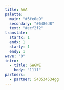 ```yaml
---
title: AAA
palette:
  main: "#3fe0e9"
  secondary: "#6486d8"
  text: "#ecf2f2"
translate:
  startx: 1
  endx: 1
  starty: 1
  endy: 1
wave: "0"
intro:
  - title: GWGWE
    body: "1111"
partners:
  - partner: 543534534gg
---
```

